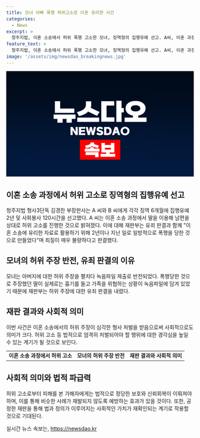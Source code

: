 ```yaml
---
title: 모녀 아빠 폭행 허위고소로 이혼 유리한 사건
categories:
  - News
excerpt: >
  청주지법, 이혼 소송에서 허위 폭행 고소한 모녀, 징역형의 집행유예 선고. A씨, 이혼 과정에서 딸을 이용해 남편에게 허위 고소. 녹음파일은 반전 증거로 사용. 재판부, 이혼 소송에 이용한 행동은 매우 불량하다고 판결. 
feature_text: >
  청주지법, 이혼 소송에서 허위 폭행 고소한 모녀, 징역형의 집행유예 선고. A씨, 이혼 과정에서 딸을 이용해 남편에게 허위 고소. 녹음파일은 반전 증거로 사용. 재판부, 이혼 소송에 이용한 행동은 매우 불량하다고 판결. 
image: '/assets/img/newsdao_breakingnews.jpg'
---
```


<p><img src="/assets/img/newsdao_breakingnews.jpg" alt="ontimetimes 속보" /></p>

<h2 data-ke-size="size26">이혼 소송 과정에서 허위 고소로 징역형의 집행유예 선고</h2>

<p data-ke-size="size16">청주지법 형사3단독 김경찬 부장판사는 A 씨와 B 씨에게 각각 징역 6개월에 집행유예 2년 및 사회봉사 120시간을 선고했다. A 씨는 이혼 소송 과정에서 딸을 이용해 남편을 상대로 허위 고소를 진행한 것으로 밝혀졌다. 이에 대해 재판부는 유죄 판결과 함께 "이혼 소송에 유리한 자료로 활용하기 위해 2년이나 지난 일로 일방적으로 폭행을 당한 것으로 만들었다"며 죄질이 매우 불량하다고 판결했다.</p>

<h2 data-ke-size="size26">모녀의 허위 주장 반전, 유죄 판결의 이유</h2>

<p data-ke-size="size16">모녀는 아버지에 대한 허위 주장을 펼치다 녹음파일 제출로 반전되었다. 폭행당한 것으로 주장했던 딸이 실제로는 흉기를 들고 가족을 위협하는 상황이 녹음파일에 담겨 있었기 때문에 재판부는 허위 주장에 대한 유죄 판결을 내렸다. </p>

<h2 data-ke-size="size26">재판 결과와 사회적 의미</h2>

<p data-ke-size="size16">이번 사건은 이혼 소송에서의 허위 주장이 심각한 형사 처벌을 받음으로써 사회적으로도 의미가 크다. 허위 고소 등 법적으로 엄격히 처벌되어야 할 행위에 대한 경각심을 높일 수 있는 계기가 될 것으로 보인다.</p>

<table>
    <tr>
        <td style="text-align: center; height: 17px;"><b>이혼 소송 과정에서 허위 고소</b></td>
        <td style="text-align: center; height: 17px;"><b>모녀의 허위 주장 반전</b></td>
        <td style="text-align: center; height: 17px;"><b>재판 결과와 사회적 의미</b></td>
    </tr>
</table>

<h2 data-ke-size="size26">사회적 의미와 법적 파급력</h2>

<p data-ke-size="size16">허위 고소로부터 피해를 본 가해자에게는 법적으로 정당한 보호와 신뢰회복이 이뤄져야 하며, 이를 통해 비슷한 사례가 재발되지 않도록 예방하는 효과가 있을 것이다. 또한, 공정한 재판을 통해 법과 정의가 이루어지는 사회적인 가치가 재확인되는 계기로 작용할 것으로 기대된다.</p>
실시간 뉴스 속보는, <a href="https://newsdao.kr" rel="dofollow">https://newsdao.kr</a>


